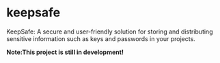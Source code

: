 # keepsafe
KeepSafe: A secure and user-friendly solution for storing and distributing sensitive information such as keys and passwords in your projects.

**Note:This project is still in development!**

